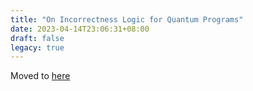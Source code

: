 ```yaml
---
title: "On Incorrectness Logic for Quantum Programs"
date: 2023-04-14T23:06:31+08:00
draft: false
legacy: true
---
```


Moved to [here](../publications/ilq)
